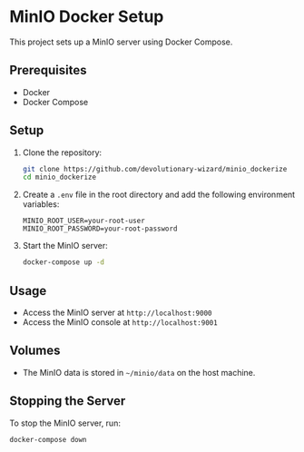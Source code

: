 # MinIO Docker Setup

This project sets up a MinIO server using Docker Compose.

## Prerequisites

- Docker
- Docker Compose

## Setup

1. Clone the repository:

   ```sh
   git clone https://github.com/devolutionary-wizard/minio_dockerize
   cd minio_dockerize
   ```

2. Create a `.env` file in the root directory and add the following environment variables:

   ```env
   MINIO_ROOT_USER=your-root-user
   MINIO_ROOT_PASSWORD=your-root-password
   ```

3. Start the MinIO server:
   ```sh
   docker-compose up -d
   ```

## Usage

- Access the MinIO server at `http://localhost:9000`
- Access the MinIO console at `http://localhost:9001`

## Volumes

- The MinIO data is stored in `~/minio/data` on the host machine.

## Stopping the Server

To stop the MinIO server, run:

```sh
docker-compose down
```
